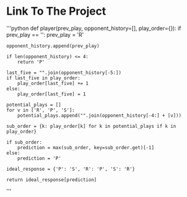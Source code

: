 # Link To The Project
'''python
def player(prev_play, opponent_history=[], play_order={}):
    if prev_play == '':
        prev_play = 'R'
    
    opponent_history.append(prev_play)
    
    if len(opponent_history) <= 4:
        return 'P'
    
    last_five = "".join(opponent_history[-5:])
    if last_five in play_order:
        play_order[last_five] += 1
    else:
        play_order[last_five] = 1

    potential_plays = []
    for v in ['R', 'P', 'S']:
        potential_plays.append("".join(opponent_history[-4:] + [v]))

    sub_order = {k: play_order[k] for k in potential_plays if k in play_order}
    
    if sub_order:
        prediction = max(sub_order, key=sub_order.get)[-1]
    else:
        prediction = 'P'

    ideal_response = {'P': 'S', 'R': 'P', 'S': 'R'}
    
    return ideal_response[prediction]

'''
